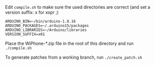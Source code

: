Edit `compile.sh` to make sure the used directories are correct (and set a version suffix: x for xopr ;)
```
ARDUINO_BIN=~/bin/arduino-1.8.16
ARDUINO_PACKAGES=~/.arduino15/packages
ARDUINO_LIBRARIES=~/Arduino/libraries
VERSION_SUFFIX=x01
```

Place the WiPhone-*.zip file in the root of this directory and run `./compile.sh`

To generate patches from a working branch, run `./create_patch.sh`
